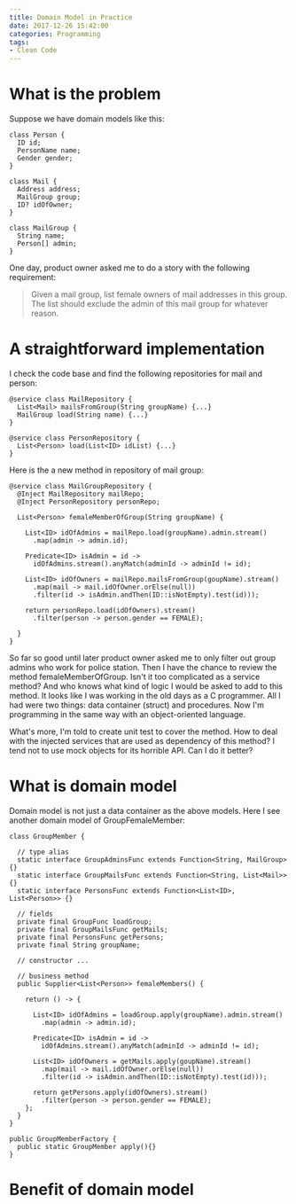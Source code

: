 ```yaml
---
title: Domain Model in Practice
date: 2017-12-26 15:42:00
categories: Programming
tags:
- Clean Code
---
```


# What is the problem

Suppose we have domain models like this:
```
class Person {
  ID id;
  PersonName name;
  Gender gender;
}

class Mail {
  Address address;
  MailGroup group;
  ID? idOfOwner;
}

class MailGroup {
  String name;
  Person[] admin;
}
```

One day, product owner asked me to do a story with the following requirement:
> Given a mail group, list female owners of mail addresses in this group. The list should exclude the admin of this mail group for whatever reason.

# A straightforward implementation

I check the code base and find the following repositories for mail and person:
```
@service class MailRepository {
  List<Mail> mailsFromGroup(String groupName) {...}
  MailGroup load(String name) {...}
}

@service class PersonRepository {
  List<Person> load(List<ID> idList) {...}
} 
```

Here is the a new method in repository of mail group:
```
@service class MailGroupRepository {
  @Inject MailRepository mailRepo;
  @Inject PersonRepository personRepo;

  List<Person> femaleMemberOfGroup(String groupName) {
    
    List<ID> idOfAdmins = mailRepo.load(groupName).admin.stream()
      .map(admin -> admin.id);

    Predicate<ID> isAdmin = id -> 
      idOfAdmins.stream().anyMatch(adminId -> adminId != id); 

    List<ID> idOfOwners = mailRepo.mailsFromGroup(goupName).stream()
      .map(mail -> mail.idOfOwner.orElse(null))
      .filter(id -> isAdmin.andThen(ID::isNotEmpty).test(id)));
    
    return personRepo.load(idOfOwners).stream()
      .filter(person -> person.gender == FEMALE);

  }
}
```

So far so good until later product owner asked me to only filter out group admins who work for police station. Then I have the chance to review the method femaleMemberOfGroup. Isn't it too complicated as a service method? And who knows what kind of logic I would be asked to add to this method. It looks like I was working in the old days as a C programmer. All I had were two things: data container (struct) and procedures. Now I'm programming in the same way with an object-oriented language. 

What's more, I'm told to create unit test to cover the method. How to deal with the injected services that are used as dependency of this method? I tend not to use mock objects for its horrible API. Can I do it better?

# What is domain model

Domain model is not just a data container as the above models. Here I see another domain model of GroupFemaleMember:
```
class GroupMember {

  // type alias
  static interface GroupAdminsFunc extends Function<String, MailGroup> {}
  static interface GroupMailsFunc extends Function<String, List<Mail>> {}
  static interface PersonsFunc extends Function<List<ID>, List<Person>> {}

  // fields
  private final GroupFunc loadGroup;
  private final GroupMailsFunc getMails;
  private final PersonsFunc getPersons;
  private final String groupName;

  // constructor ...

  // business method
  public Supplier<List<Person>> femaleMembers() {

    return () -> {

      List<ID> idOfAdmins = loadGroup.apply(groupName).admin.stream()
        .map(admin -> admin.id);

      Predicate<ID> isAdmin = id -> 
        idOfAdmins.stream().anyMatch(adminId -> adminId != id); 

      List<ID> idOfOwners = getMails.apply(goupName).stream()
        .map(mail -> mail.idOfOwner.orElse(null))
        .filter(id -> isAdmin.andThen(ID::isNotEmpty).test(id)));
    
      return getPersons.apply(idOfOwners).stream()
        .filter(person -> person.gender == FEMALE); 
    };
  }
}

public GroupMemberFactory {
  public static GroupMember apply(){}
}
```

# Benefit of domain model
